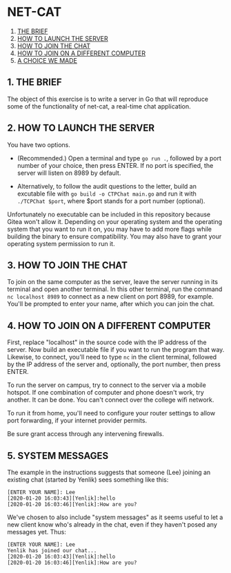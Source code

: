 # NET-CAT

1. [THE BRIEF](#1-the-brief)
2. [HOW TO LAUNCH THE SERVER](#2-how-to-launch-the-server)
3. [HOW TO JOIN THE CHAT](#3-how-to-join-the-chat)
4. [HOW TO JOIN ON A DIFFERENT COMPUTER](#4-how-to-join-on-a-different-computer)
5. [A CHOICE WE MADE](#5-system-messages)

## 1. THE BRIEF

The object of this exercise is to write a server in Go that will reproduce some of the functionality of net-cat, a real-time chat application.

## 2. HOW TO LAUNCH THE SERVER

You have two options.

* (Recommended.) Open a terminal and type `go run .`, followed by a port number of your choice, then press ENTER. If no port is specified, the server will listen on 8989 by default.

* Alternatively, to follow the audit questions to the letter, build an excutable file with `go build -o CTPChat main.go` and run it with `./TCPChat $port`, where $port stands for a port number (optional).

Unfortunately no executable can be included in this repository because Gitea won't allow it. Depending on your operating system and the operating system that you want to run it on, you may have to add more flags while building the binary to ensure compatibility. You may also have to grant your operating system permission to run it.

## 3. HOW TO JOIN THE CHAT

To join on the same computer as the server, leave the server running in its terminal and open another terminal. In this other terminal, run the command `nc localhost 8989` to connect as a new client on port 8989, for example. You'll be prompted to enter your name, after which you can join the chat.

## 4. HOW TO JOIN ON A DIFFERENT COMPUTER

First, replace "localhost" in the source code with the IP address of the server. Now build an executable file if you want to run the program that way. Likewise, to connect, you'll need to type `nc` in the client terminal, followed by the IP address of the server and, optionally, the port number, then press ENTER.

To run the server on campus, try to connect to the server via a mobile hotspot. If one combination of computer and phone doesn't work, try another. It can be done. You can't connect over the college wifi network.

To run it from home, you'll need to configure your router settings to allow port forwarding, if your internet provider permits.

Be sure grant access through any intervening firewalls.

## 5. SYSTEM MESSAGES

The example in the instructions suggests that someone (Lee) joining an existing chat (started by Yenlik) sees something like this:

```
[ENTER YOUR NAME]: Lee
[2020-01-20 16:03:43][Yenlik]:hello
[2020-01-20 16:03:46][Yenlik]:How are you?
```

We've chosen to also include "system messages" as it seems useful to let a new client know who's already in the chat, even if they haven't posed any messages yet. Thus:

```
[ENTER YOUR NAME]: Lee
Yenlik has joined our chat...
[2020-01-20 16:03:43][Yenlik]:hello
[2020-01-20 16:03:46][Yenlik]:How are you?
```